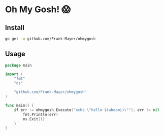 # Oh My Gosh! :scream:

## Install

```bash
go get -u github.com/Frank-Mayer/ohmygosh
```

## Usage

```go
package main

import (
	"fmt"
	"os"

	"github.com/Frank-Mayer/ohmygosh"
)

func main() {
	if err := ohmygosh.Execute("echo \"hello $(whoami)\""); err != nil {
		fmt.Println(err)
		os.Exit(1)
	}
}
```

